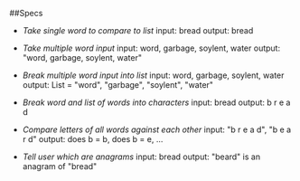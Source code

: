 ##Specs

* _Take single word to compare to list_
    input: bread
    output: bread

* _Take multiple word input_
    input: word, garbage, soylent, water
    output: "word, garbage, soylent, water"

* _Break multiple word input into list_
    input: word, garbage, soylent, water
    output: List = "word", "garbage", "soylent", "water"    

* _Break word and list of words into characters_
    input: bread
    output: b r e a d

* _Compare letters of all words against each other_
    input: "b r e a d", "b e a r d"
    output: does b = b, does b = e, ...

* _Tell user which are anagrams_
    input: bread
    output: "beard" is an anagram of "bread"
